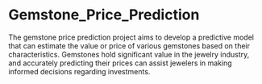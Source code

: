 # Gemstone_Price_Prediction
The gemstone price prediction project aims to develop a predictive model that can estimate the value or price of various gemstones based on their characteristics. Gemstones hold significant value in the jewelry industry, and accurately predicting their prices can assist jewelers in making informed decisions regarding investments.
